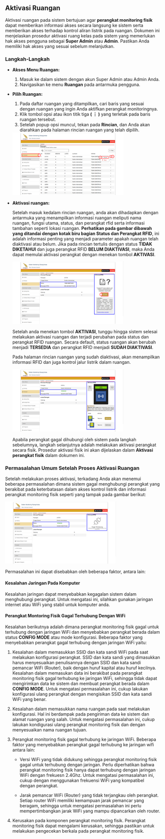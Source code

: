 ## Aktivasi Ruangan

Aktivasi ruangan pada sistem bertujuan agar **perangkat monitoring fisik** dapat memberikan informasi akses secara langsung ke sistem serta memberikan akses terhadap kontrol aliran listrik pada ruangan. Dokumen ini menjelaskan prosedur aktivasi ruang kelas pada sistem yang memerlukan hak akses pengguna sebagai **Super Admin** atau **Admin**. Pastikan Anda memiliki hak akses yang sesuai sebelum melanjutkan.

### Langkah-Langkah

- **Akses Menu Ruangan:**

  1. Masuk ke dalam sistem dengan akun Super Admin atau Admin Anda.
  2. Navigasikan ke menu **Ruangan** pada antarmuka pengguna.

- **Pilih Ruangan:**

  1. Pada daftar ruangan yang ditampilkan, cari baris yang sesuai dengan ruangan yang ingin Anda aktifkan perangkat monitoringnya.
  2. Klik tombol opsi atau ikon titik tiga **( ⋮ )** yang terletak pada baris ruangan tersebut.
  3. Setelah popup opsi muncul, tekan pada **Rincian**, dan Anda akan diarahkan pada halaman rincian ruangan yang telah dipilih.

  <img src="https://raw.githubusercontent.com/thinkiewinkie/sistem_monitoring_ruang_kelas_guidance/main/assets/images/activation_1.png" alt="room_activation_step_1" loading="lazy" width="360px" >

- **Aktivasi ruangan:**

  Setelah masuk kedalam rincian ruangan, anda akan dihadapkan dengan antarmuka yang menampilkan informasi ruangan meliputi nama ruangan, fungsi utama, status, dan perangkat rfid serta informasi tambahan seperti lokasi ruangan. **Perhatikan pada gambar dibawah yang ditandai dengan kotak biru bagian Status dan Perangkat RFID**, ini adalah informasi penting yang menjadi parameter apakah ruangan telah diaktivasi atau belum. Jika pada rincian tertulis dengan status **TIDAK DIKETAHUI** dan juga perangkat RFID **BELUM DIAKTIVASI**, maka Anda dapat memulai aktivasi perangkat dengan menekan tombol **AKTIVASI**.

  <img src="https://raw.githubusercontent.com/thinkiewinkie/sistem_monitoring_ruang_kelas_guidance/main/assets/images/activation_2.png" alt="room_activation_step_2" loading="lazy" width="360px" >

  Setelah anda menekan tombol **AKTIVASI**, tunggu hingga sistem selesai melakukan aktivasi ruangan dan terjadi perubahan pada status dan perangkat RFID ruangan. Secara default, status ruangan akan berubah menjadi **TERSEDIA** dan perangkat RFID menjadi **SUDAH DIAKTIVASI**.

  Pada halaman rincian ruangan yang sudah diaktivasi, akan menampilkan informasi RFID dan juga kontrol jalur listrik dalam ruangan.

  <img src="https://raw.githubusercontent.com/thinkiewinkie/sistem_monitoring_ruang_kelas_guidance/main/assets/images/activation_4.png" alt="room_activation_step_4" loading="lazy" width="360px" >

  Apabila perangkat gagal dihubungi oleh sistem pada langkah sebelumnya, langkah selanjutnya adalah melakukan aktivasi perangkat secara fisik. Prosedur aktivasi fisik ini akan dijelaskan dalam **Aktivasi perangkat fisik** dalam dokumen ini.

### Permasalahan Umum Setelah Proses Aktivasi Ruangan

Setelah melakukan proses aktivasi, terkadang Anda akan menemui beberapa permasalahan dimana sistem gagal menghubungi perangkat yang berakibat pada keterbatasan dalam akses kontrol listrik dan informasi perangkat monitoring fisik seperti yang tampak pada gambar berikut:

<img src="https://raw.githubusercontent.com/thinkiewinkie/sistem_monitoring_ruang_kelas_guidance/main/assets/images/activation_3.png"
alt="room_activation_step_3" loading="lazy" width="360px" >

Permasalahan ini dapat disebabkan oleh beberapa faktor, antara lain:

#### Kesalahan Jaringan Pada Komputer

Kesalahan jaringan dapat menyebabkan kegagalan sistem dalam menghubungi perangkat. Untuk mengatasi ini, silahkan gunakan jaringan internet atau WiFi yang stabil untuk komputer anda.

#### Perangkat Montoring Fisik Gagal Terhubung Dengan WiFi

Kesalahan berikutnya adalah dimana perangkat monitoring fisik gagal untuk terhubung dengan jaringan WiFi dan menyebabkan perangkat berada dalam status **CONFIG MODE** atau mode konfigurasi. Beberapa faktor yang menyebabkan perangkat gagal terhubung dengan jaringan WiFi yaitu:

1. Kesalahan dalam memasukkan SSID dan kata sandi WiFi pada saat melakukan konfigurasi perangkat. SSID dan kata sandi yang dimasukkan harus menyesuaikan penulisannya dengan SSID dan kata sandi pemancar WiFi (Router), baik dengan huruf kapital atau huruf kecilnya. Kesalahan dalam memasukan data ini berakibat pada perangkat monitoring fisik gagal terhubung ke jaringan WiFi, sehingga tidak dapat mengirimkan data ke sistem dan membuat perangkat berada dalam **CONFIG MODE**. Untuk mengatasi permasalahan ini, cukup lakukan konfigurasi ulang perangkat dengan mengisikan SSID dan kata sandi WiFi yang benar.

2. Kesalahan dalam memasukkan nama ruangan pada saat melakukan konfigurasi. Hal ini berdampak pada pengiriman data ke sistem dan alamat ruangan yang salah. Untuk mengatasi permasalahan ini, cukup lakukan kondigurasi ulang perangkat monitoring fisik dan dengan menyesuaikan nama ruangan tujuan.

3. Perangkat monitoring fisik gagal terhubung ke jaringan WiFi. Beberapa faktor yang menyebabkan perangkat gagal terhubung ke jaringan wifi antara lain:

   - Versi WiFi yang tidak didukung sehingga perangkat monitoring fisik gagal untuk terhubung dengan jaringan. Perlu diperhatikan bahwa perangkat monitoring fisik hanya dapat terhubung dengan jaringan WiFi dengan frekuesn 2.4Ghz. Untuk mengatasi permasalahan ini, cukup dengan menggunakan frekuensi WiFi yang kompatibel dengan perangkat.

   - Jarak pemancar WiFi (Router) yang tidak terjangkau oleh perangkat. Setiap router WiFi memiliki kemampuan jarak pemancar yang beragam, sehingga untuk mengatasi permasalahan ini perlu mempertimbangkan jarak WiFi yang mampu dipancarkan oleh router.

4. Kerusakan pada komponen perangkat monitoring fisik. Perangkat monitoring fisik dapat mengalami kerusakan, sehingga pastikan untuk melakukan pengecekan berkala pada perangkat monitoring fisik.

